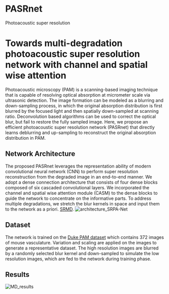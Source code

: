 # PASRnet
Photoacoustic super resolution
# Towards multi-degradation photoacoustic super resolution network with channel and spatial wise attention
Photoacoustic microscopy (PAM) is a scanning-based imaging technique that is capable of resolving 
optical absorption at micrometer scale via ultrasonic detection. The image formation can be modeled 
as a blurring and down-sampling process, in which the original absorption distribution is first blurred 
by the focused light and then spatially down-sampled at scanning ratio. Deconvolution based 
algorithms can be used to correct the optical blur, but fail to restore the fully sampled image. Here, we 
propose an efficient photoacoustic super resolution network (PASRnet) that directly learns deblurring 
and up-sampling to reconstruct the original absorption distribution in PAM.
## Network Architecture
The proposed PASRnet leverages the representation ability of modern convolutional neural network 
(CNN) to perform super resolution reconstruction from the degraded image in an end-to-end manner. 
We adopt a dense connection architecture that consists of four dense blocks composed of six cascaded 
convolutional layers. We incorporated the channel and spatial wise attention module 
(CASM) to the dense blocks to guide the network to concentrate on the informative parts. To address 
multiple degradations, we stretch the blur kernels in space and input them to the network as a priori. [SRMD](https://github.com/cszn/SRMD#learning-a-single-convolutional-super-resolution-network-for-multiple-degradations).
![architecture_SRPA-Net](https://user-images.githubusercontent.com/68590273/124863666-1a35b200-dfea-11eb-9562-82e207a4c5a1.png)
## Dataset
The network is trained on the [Duke PAM dataset](https://zenodo.org/record/4042171#.YGZxzFUzaUk) which contains 372 images of mouse vasculature. 
Variation and scaling are applied on the images to generate a representative dataset. The high 
resolution images are blurred by a randomly selected blur kernel and down-sampled to 
simulate the low resolution images, which are fed to the network during training phase.
## Results
![MD_results](https://user-images.githubusercontent.com/68590273/124869961-8ddcbc80-dff4-11eb-8497-94719d6c5929.png)
